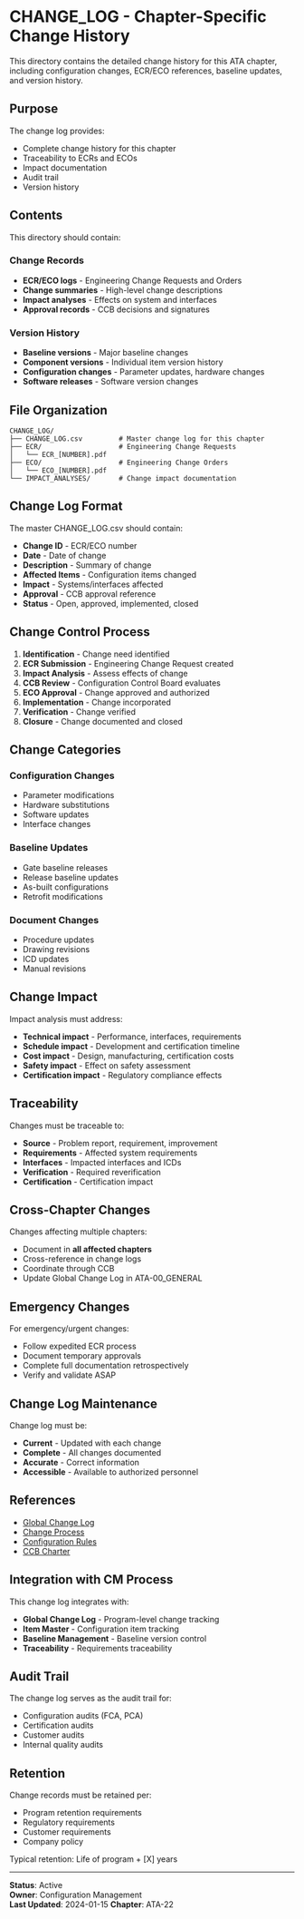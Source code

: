 # CHANGE_LOG - Chapter-Specific Change History

This directory contains the detailed change history for this ATA chapter, including configuration changes, ECR/ECO references, baseline updates, and version history.

## Purpose

The change log provides:
- Complete change history for this chapter
- Traceability to ECRs and ECOs
- Impact documentation
- Audit trail
- Version history

## Contents

This directory should contain:

### Change Records
- **ECR/ECO logs** - Engineering Change Requests and Orders
- **Change summaries** - High-level change descriptions
- **Impact analyses** - Effects on system and interfaces
- **Approval records** - CCB decisions and signatures

### Version History
- **Baseline versions** - Major baseline changes
- **Component versions** - Individual item version history
- **Configuration changes** - Parameter updates, hardware changes
- **Software releases** - Software version changes

## File Organization

```
CHANGE_LOG/
├── CHANGE_LOG.csv         # Master change log for this chapter
├── ECR/                   # Engineering Change Requests
│   └── ECR_[NUMBER].pdf
├── ECO/                   # Engineering Change Orders
│   └── ECO_[NUMBER].pdf
└── IMPACT_ANALYSES/       # Change impact documentation
```

## Change Log Format

The master CHANGE_LOG.csv should contain:
- **Change ID** - ECR/ECO number
- **Date** - Date of change
- **Description** - Summary of change
- **Affected Items** - Configuration items changed
- **Impact** - Systems/interfaces affected
- **Approval** - CCB approval reference
- **Status** - Open, approved, implemented, closed

## Change Control Process

1. **Identification** - Change need identified
2. **ECR Submission** - Engineering Change Request created
3. **Impact Analysis** - Assess effects of change
4. **CCB Review** - Configuration Control Board evaluates
5. **ECO Approval** - Change approved and authorized
6. **Implementation** - Change incorporated
7. **Verification** - Change verified
8. **Closure** - Change documented and closed

## Change Categories

### Configuration Changes
- Parameter modifications
- Hardware substitutions
- Software updates
- Interface changes

### Baseline Updates
- Gate baseline releases
- Release baseline updates
- As-built configurations
- Retrofit modifications

### Document Changes
- Procedure updates
- Drawing revisions
- ICD updates
- Manual revisions

## Change Impact

Impact analysis must address:
- **Technical impact** - Performance, interfaces, requirements
- **Schedule impact** - Development and certification timeline
- **Cost impact** - Design, manufacturing, certification costs
- **Safety impact** - Effect on safety assessment
- **Certification impact** - Regulatory compliance effects

## Traceability

Changes must be traceable to:
- **Source** - Problem report, requirement, improvement
- **Requirements** - Affected system requirements
- **Interfaces** - Impacted interfaces and ICDs
- **Verification** - Required reverification
- **Certification** - Certification impact

## Cross-Chapter Changes

Changes affecting multiple chapters:
- Document in **all affected chapters**
- Cross-reference in change logs
- Coordinate through CCB
- Update Global Change Log in ATA-00_GENERAL

## Emergency Changes

For emergency/urgent changes:
- Follow expedited ECR process
- Document temporary approvals
- Complete full documentation retrospectively
- Verify and validate ASAP

## Change Log Maintenance

Change log must be:
- **Current** - Updated with each change
- **Complete** - All changes documented
- **Accurate** - Correct information
- **Accessible** - Available to authorized personnel

## References

- [Global Change Log](../../ATA-00_GENERAL/GLOBAL_CHANGE_LOG.csv)
- [Change Process](../../../../00-PROGRAM/CONFIG_MGMT/06-CHANGES/)
- [Configuration Rules](../../ATA-00_GENERAL/RULES.md)
- [CCB Charter](../../../../00-PROGRAM/CONFIG_MGMT/05-CCB/)

## Integration with CM Process

This change log integrates with:
- **Global Change Log** - Program-level change tracking
- **Item Master** - Configuration item tracking
- **Baseline Management** - Baseline version control
- **Traceability** - Requirements traceability

## Audit Trail

The change log serves as the audit trail for:
- Configuration audits (FCA, PCA)
- Certification audits
- Customer audits
- Internal quality audits

## Retention

Change records must be retained per:
- Program retention requirements
- Regulatory requirements
- Customer requirements
- Company policy

Typical retention: Life of program + [X] years

---

**Status**: Active  
**Owner**: Configuration Management  
**Last Updated**: 2024-01-15
**Chapter**: ATA-22
